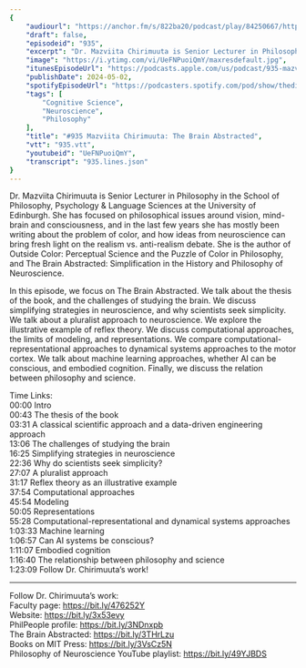 ```yaml
---
{
	"audiourl": "https://anchor.fm/s/822ba20/podcast/play/84250667/https%3A%2F%2Fd3ctxlq1ktw2nl.cloudfront.net%2Fstaging%2F2024-2-19%2Fe06f4ac9-df94-1f40-3805-d1ea78543d78.m4a",
	"draft": false,
	"episodeid": "935",
	"excerpt": "Dr. Mazviita Chirimuuta is Senior Lecturer in Philosophy in the School of Philosophy, Psychology & Language Sciences at the University of Edinburgh. She has focused on philosophical issues around vision, mind-brain and consciousness, and in the last few years she has mostly been writing about the problem of color, and how ideas from neuroscience can bring fresh light on the realism vs. anti-realism debate. She is the author of Outside Color: Perceptual Science and the Puzzle of Color in Philosophy, and The Brain Abstracted: Simplification in the History and Philosophy of Neuroscience.",
	"image": "https://i.ytimg.com/vi/UeFNPuoiQmY/maxresdefault.jpg",
	"itunesEpisodeUrl": "https://podcasts.apple.com/us/podcast/935-mazviita-chirimuuta-the-brain-abstracted/id1451347236?i=1000654350018&uo=4",
	"publishDate": 2024-05-02,
	"spotifyEpisodeUrl": "https://podcasters.spotify.com/pod/show/thedissenter/episodes/935-Mazviita-Chirimuuta-The-Brain-Abstracted-e2h9kjb",
	"tags": [
		"Cognitive Science",
		"Neuroscience",
		"Philosophy"
	],
	"title": "#935 Mazviita Chirimuuta: The Brain Abstracted",
	"vtt": "935.vtt",
	"youtubeid": "UeFNPuoiQmY",
	"transcript": "935.lines.json"
}
---
```

Dr. Mazviita Chirimuuta is Senior Lecturer in Philosophy in the School of Philosophy, Psychology & Language Sciences at the University of Edinburgh. She has focused on philosophical issues around vision, mind-brain and consciousness, and in the last few years she has mostly been writing about the problem of color, and how ideas from neuroscience can bring fresh light on the realism vs. anti-realism debate. She is the author of Outside Color: Perceptual Science and the Puzzle of Color in Philosophy, and The Brain Abstracted: Simplification in the History and Philosophy of Neuroscience.

In this episode, we focus on The Brain Abstracted. We talk about the thesis of the book, and the challenges of studying the brain. We discuss simplifying strategies in neuroscience, and why scientists seek simplicity. We talk about a pluralist approach to neuroscience. We explore the illustrative example of reflex theory. We discuss computational approaches, the limits of modeling, and representations. We compare computational-representational approaches to dynamical systems approaches to the motor cortex. We talk about machine learning approaches, whether AI can be conscious, and embodied cognition. Finally, we discuss the relation between philosophy and science.

Time Links:  
<time>00:00</time> Intro  
<time>00:43</time> The thesis of the book  
<time>03:31</time> A classical scientific approach and a data-driven engineering approach  
<time>13:06</time> The challenges of studying the brain  
<time>16:25</time> Simplifying strategies in neuroscience  
<time>22:36</time> Why do scientists seek simplicity?  
<time>27:07</time> A pluralist approach  
<time>31:17</time> Reflex theory as an illustrative example  
<time>37:54</time> Computational approaches  
<time>45:54</time> Modeling  
<time>50:05</time> Representations  
<time>55:28</time> Computational-representational and dynamical systems approaches   
<time>1:03:33</time> Machine learning  
<time>1:06:57</time> Can AI systems be conscious?  
<time>1:11:07</time> Embodied cognition  
<time>1:16:40</time> The relationship between philosophy and science  
<time>1:23:09</time> Follow Dr. Chirimuuta’s work!

---

Follow Dr. Chirimuuta’s work:  
Faculty page: https://bit.ly/476252Y  
Website: https://bit.ly/3x53evy  
PhilPeople profile: https://bit.ly/3NDnxpb  
The Brain Abstracted: https://bit.ly/3THrLzu  
Books on MIT Press: https://bit.ly/3VsCz5N  
Philosophy of Neuroscience YouTube playlist: https://bit.ly/49YJBDS
